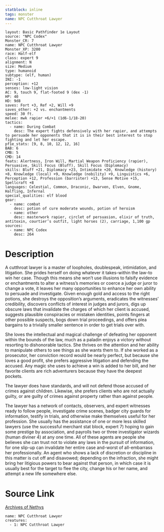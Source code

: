 ```yaml
---
statblock: inline
tags: monster
name: NPC Cutthroat Lawyer
---
```

```statblock
layout: Basic Pathfinder 1e Layout
source: "NPC Codex"
Monster_CR: 7
name: NPC Cutthroat Lawyer
Monster_XP: 3200
race: Half-elf
class: expert 9
alignment: N
size: Medium
type: humanoid
subtype: (elf, human)
INI: -1
perception: +12
senses: low-light vision
AC: 9, touch 9, flat-footed 9 (dex -1)
HP: 40
HD: 9d8
saves: Fort +3, Ref +2, Will +9
saves_other: +2 vs. enchantments
speed: 30 ft.
melee: mwk rapier +6/+1 (1d6-1/18-20)
tactics:
  - name: During Combat
    desc: The expert fights defensively with her rapier, and attempts to persuade her opponents that it is in their best interest to stop fighting and let her escape.
pf1e_stats: [9, 8, 10, 12, 12, 16]
BAB: 6
CMB: 5
CMD: 14
feats: Alertness, Iron Will, Martial Weapon Proficiency (rapier), Persuasive, Skill Focus (Bluff), Skill Focus (Diplomacy)
skills: Bluff +21, Diplomacy +23, Intimidate +20, Knowledge (history) +8, Knowledge (local) +9, Knowledge (nobility) +9, Linguistics +6, Perception +12, Profession (barrister) +13, Sense Motive +15, Spellcraft +8
languages: Celestial, Common, Draconic, Dwarven, Elven, Gnome, Halfling, Infernal
special_qualities: elf blood
gear:
  - name: combat
    desc: potion of cure moderate wounds, potion of heroism
  - name: other
    desc: masterwork rapier, circlet of persuasion, elixir of truth, antitoxin, courtier’s outfit, light horses (2), carriage, 1,100 gp
sources:
  - name: NPC Codex
    desc: 264
```
# Description
A cutthroat lawyer is a master of loopholes, doublespeak, intimidation, and litigation. She prides herself on doing whatever it takes-within the law-to win her case. Though this means she won’t use illusions to falsify evidence or enchantments to alter a witness’s memories or coerce a judge or juror to change a vote, it leaves her many opportunities to enhance her own ability to persuade and investigate. Given enough gold and access to the right potions, she destroys the opposition’s arguments, eradicates the witnesses’ credibility, discovers conflicts of interest in judges and jurors, digs up obscure laws that invalidate the charges of which her client is accused, suggests plausible conspiracies or mistaken identities, points fingers at other possible suspects, bogs down trial proceedings, and offers plea bargains to a trivially smaller sentence in order to get trials over with.

She loves the intellectual and magical challenge of defeating her opponent within the bounds of the law, much as a paladin enjoys a victory without resorting to dishonorable tactics. She thrives on the attention and her ability to manipulate others to see things as she wants them to. If she worked as a prosecutor, her conviction record would be nearly perfect, but because she loves a good profit, she prefers aggressive litigation and defending the accused. Any magic she uses to achieve a win is added to her bill, and her favorite clients are rich adventurers because they have the deepest pockets.

The lawyer does have standards, and will not defend those accused of crimes against children. Likewise, she prefers clients who are not actually guilty, or are guilty of crimes against property rather than against people.

The lawyer has a network of contacts, observers, and expert witnesses ready to follow people, investigate crime scenes, badger city guards for information, testify in trials, and otherwise make themselves useful for her profession. She usually has the assistance of one or more less skilled lawyers (use the successful merchant stat block, expert 7) hoping to gain some prestige by association, and payrolls two or three investigator wizards (human diviner 4) at any one time. All of these agents are people she believes she can trust not to violate any laws in the pursuit of information, for one slip-up can invalidate her entire case and-worst of all-embarrass her professionally. An agent who shows a lack of discretion or discipline in this matter is cut off and disavowed; depending on the infraction, she might bring her litigious powers to bear against that person, in which case it is usually best for the target to flee the city, change his or her name, and attempt a new life somewhere else.
# Source Link
[Archives of Nethys](https://aonprd.com/NPCDisplay.aspx?ItemName=Cutthroat%20Lawyer)
```encounter-table
name: NPC Cutthroat Lawyer
creatures:
  - 1: NPC Cutthroat Lawyer
```
